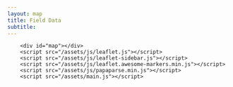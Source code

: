 ```yaml
---
layout: map
title: Field Data
subtitle: 
---
```



<head>
        <meta charset="utf-8" />
        <meta name="viewport" content="width=device-width, initial-scale=1.0">
        <link rel="stylesheet" href="/assets/css/leaflet.csscss/leaflet.css"/>
        <link rel="stylesheet" href="/assets/css/font-awesome.min.css"/>
        <link rel="stylesheet" href="/assets/css/leaflet.awesome-markers.css"/>
        <link rel="stylesheet" href="/assets/css/leaflet-sidebar.css"/>
        <style>
    #map {
        align-items: center;
        height: 500px;
        width: auto;
    }
        </style>
</head>
    
        <div id="map"></div>
        <script src="/assets/js/leaflet.js"></script>
        <script src="/assets/js/leaflet-sidebar.js"></script>
        <script src="/assets/js/leaflet.awesome-markers.min.js"></script>
        <script src="/assets/js/papaparse.min.js"></script>
        <script src="/assets/main.js"></script>
    

